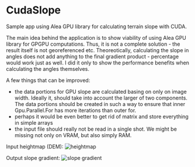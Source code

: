 # CudaSlope
Sample app using Alea GPU library for calculating terrain slope with CUDA.

The main idea behind the application is to show viability of using Alea GPU library for GPGPU computations. Thus, it is not a complete solution - the result itself is not georeferenced etc. Theoreotically, calculating the slope in angles does not add anything to the final gradient product - percentage would work just as well. I did it only to show the performance benefits when calculating the angles themselves.

A few things that can be improved:
- the data portions for GPU slope are calculated basing on only on image width. Ideally it, should take into account the larger of two components. The data portions should be created in such a way to ensure that inner Gpu.Parallel.For has more iterations than outer for.
- perhaps it would be even better to get rid of matrix and store everything in simple arrays
- the input file should really not be read in a single shot. We might be missing not only on VRAM, but also simply RAM.


Input heightmap (DEM):
![heightmap](https://i.imgur.com/ILkjzTj.png)

Output slope gradient:
![slope gradient](https://i.imgur.com/YSxERtv.png)
